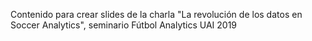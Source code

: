 Contenido para crear slides de la charla "La revolución de los datos en Soccer Analytics", seminario Fútbol Analytics UAI 2019

